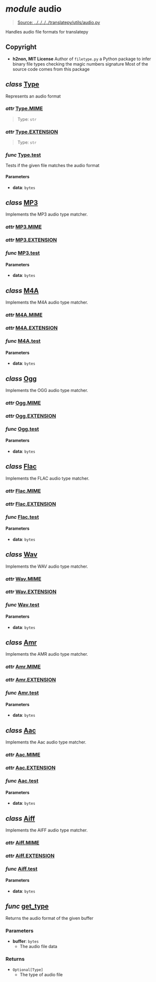 # *module* **audio**

> [Source: ../../../../translatepy/utils/audio.py](../../../../translatepy/utils/audio.py#L0)

Handles audio file formats for translatepy

## Copyright

- **h2non, MIT License**
Author of `filetype.py` a Python package to infer binary file types checking the magic numbers signature
Most of the source code comes from this package
## *class* [**Type**](../../../../translatepy/utils/audio.py#L12-L22)

Represents an audio format

### *attr* [Type.**MIME**](../../../../translatepy/utils/audio.py#L16)

> Type: `str`

### *attr* [Type.**EXTENSION**](../../../../translatepy/utils/audio.py#L17)

> Type: `str`

### *func* [Type.**test**](../../../../translatepy/utils/audio.py#L20-L22)

Tests if the given file matches the audio format

#### Parameters

- **data**: `bytes`


## *class* [**MP3**](../../../../translatepy/utils/audio.py#L25-L42)

Implements the MP3 audio type matcher.

### *attr* [MP3.**MIME**](../../../../translatepy/utils/audio.py#L29)

### *attr* [MP3.**EXTENSION**](../../../../translatepy/utils/audio.py#L30)

### *func* [MP3.**test**](../../../../translatepy/utils/audio.py#L33-L42)

#### Parameters

- **data**: `bytes`


## *class* [**M4A**](../../../../translatepy/utils/audio.py#L45-L64)

Implements the M4A audio type matcher.

### *attr* [M4A.**MIME**](../../../../translatepy/utils/audio.py#L49)

### *attr* [M4A.**EXTENSION**](../../../../translatepy/utils/audio.py#L50)

### *func* [M4A.**test**](../../../../translatepy/utils/audio.py#L53-L64)

#### Parameters

- **data**: `bytes`


## *class* [**Ogg**](../../../../translatepy/utils/audio.py#L67-L79)

Implements the OGG audio type matcher.

### *attr* [Ogg.**MIME**](../../../../translatepy/utils/audio.py#L71)

### *attr* [Ogg.**EXTENSION**](../../../../translatepy/utils/audio.py#L72)

### *func* [Ogg.**test**](../../../../translatepy/utils/audio.py#L75-L79)

#### Parameters

- **data**: `bytes`


## *class* [**Flac**](../../../../translatepy/utils/audio.py#L82-L94)

Implements the FLAC audio type matcher.

### *attr* [Flac.**MIME**](../../../../translatepy/utils/audio.py#L86)

### *attr* [Flac.**EXTENSION**](../../../../translatepy/utils/audio.py#L87)

### *func* [Flac.**test**](../../../../translatepy/utils/audio.py#L90-L94)

#### Parameters

- **data**: `bytes`


## *class* [**Wav**](../../../../translatepy/utils/audio.py#L97-L113)

Implements the WAV audio type matcher.

### *attr* [Wav.**MIME**](../../../../translatepy/utils/audio.py#L101)

### *attr* [Wav.**EXTENSION**](../../../../translatepy/utils/audio.py#L102)

### *func* [Wav.**test**](../../../../translatepy/utils/audio.py#L105-L113)

#### Parameters

- **data**: `bytes`


## *class* [**Amr**](../../../../translatepy/utils/audio.py#L116-L130)

Implements the AMR audio type matcher.

### *attr* [Amr.**MIME**](../../../../translatepy/utils/audio.py#L120)

### *attr* [Amr.**EXTENSION**](../../../../translatepy/utils/audio.py#L121)

### *func* [Amr.**test**](../../../../translatepy/utils/audio.py#L124-L130)

#### Parameters

- **data**: `bytes`


## *class* [**Aac**](../../../../translatepy/utils/audio.py#L133-L142)

Implements the Aac audio type matcher.

### *attr* [Aac.**MIME**](../../../../translatepy/utils/audio.py#L136)

### *attr* [Aac.**EXTENSION**](../../../../translatepy/utils/audio.py#L137)

### *func* [Aac.**test**](../../../../translatepy/utils/audio.py#L140-L142)

#### Parameters

- **data**: `bytes`


## *class* [**Aiff**](../../../../translatepy/utils/audio.py#L145-L161)

Implements the AIFF audio type matcher.

### *attr* [Aiff.**MIME**](../../../../translatepy/utils/audio.py#L149)

### *attr* [Aiff.**EXTENSION**](../../../../translatepy/utils/audio.py#L150)

### *func* [Aiff.**test**](../../../../translatepy/utils/audio.py#L153-L161)

#### Parameters

- **data**: `bytes`


## *func* [**get_type**](../../../../translatepy/utils/audio.py#L164-L181)

Returns the audio format of the given buffer

### Parameters

- **buffer**: `bytes`
  - The audio file data


### Returns

- `Optional[Type]`
    - The type of audio file
